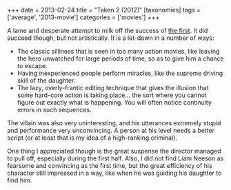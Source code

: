 +++
date = 2013-02-24
title = "Taken 2 (2012)"
[taxonomies]
tags = ['average', '2013-movie']
categories = ['movies']
+++

A lame and desperate attempt to milk off the success of [the first]. It
did succeed though, but not artistically. It is a let-down in a number
of ways:

-   The classic silliness that is seen in too many action movies, like
    leaving the hero unwatched for large periods of time, so as to give
    him a chance to escape.
-   Having inexperienced people perform miracles, like the supreme
    driving skill of the daughter.
-   The lazy, overly-frantic editing technique that gives the illusion
    that some hard-core action is taking place... the sort where you
    cannot figure out exactly what is happening. You will often notice
    continuity errors in such sequences.

The villain was also very uninteresting, and his utterances extremely
stupid and performance very unconvincing. A person at his level needs a
better script (or at least that is my idea of a high-ranking criminal).

One thing I appreciated though is the great suspense the director
managed to pull off, especially during the first half. Also, I did not
find Liam Neeson as fearsome and convincing as the first time, but the
great efficiency of his character still impressed in a way, like when he
was guiding his daughter to find him.

  [the first]: http://tshepang.net/taken-2008
